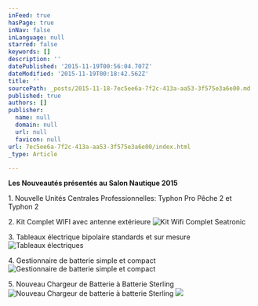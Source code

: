 ```yaml
---
inFeed: true
hasPage: true
inNav: false
inLanguage: null
starred: false
keywords: []
description: ''
datePublished: '2015-11-19T00:56:04.707Z'
dateModified: '2015-11-19T00:18:42.562Z'
title: ''
sourcePath: _posts/2015-11-18-7ec5ee6a-7f2c-413a-aa53-3f575e3a6e00.md
published: true
authors: []
publisher:
  name: null
  domain: null
  url: null
  favicon: null
url: 7ec5ee6a-7f2c-413a-aa53-3f575e3a6e00/index.html
_type: Article

---
```

**Les Nouveautés  présentés au Salon Nautique 2015**

1\. Nouvelle Unités Centrales Professionnelles: Typhon Pro Pêche 2 et Typhon 2

2\. Kit Complet WIFI avec antenne extérieure
![Kit Wifi Complet Seatronic](https://the-grid-user-content.s3-us-west-2.amazonaws.com/72c9b21e-739a-413c-8ed1-10b5239cd4db.jpg)

3\. Tableaux électrique bipolaire standards et sur mesure
![Tableaux électriques](https://the-grid-user-content.s3-us-west-2.amazonaws.com/aa33eb09-92e8-410b-a4de-a18e3380f76b.jpg)

4\. Gestionnaire de batterie simple et compact
![Gestionnaire de batterie simple et compact](https://the-grid-user-content.s3-us-west-2.amazonaws.com/f4a2ff33-c546-453b-8d62-a87401fb4c2c.jpg)

5\. Nouveau Chargeur de Batterie à Batterie Sterling
![Nouveau Chargeur de batterie à batterie Sterling](https://the-grid-user-content.s3-us-west-2.amazonaws.com/0db37863-2f24-4972-a8de-0cfa1187db59.jpg)
![](https://the-grid-user-content.s3-us-west-2.amazonaws.com/86ee6dbb-cb09-4499-9dd9-8f840339c847.png)
